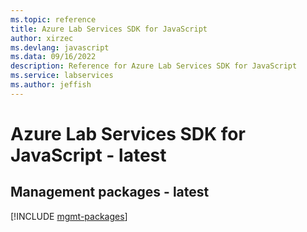 ```yaml
---
ms.topic: reference
title: Azure Lab Services SDK for JavaScript
author: xirzec
ms.devlang: javascript
ms.data: 09/16/2022
description: Reference for Azure Lab Services SDK for JavaScript
ms.service: labservices
ms.author: jeffish
---
```

# Azure Lab Services SDK for JavaScript - latest

## Management packages - latest
[!INCLUDE [mgmt-packages](lab-services-mgmt-index.md)]
